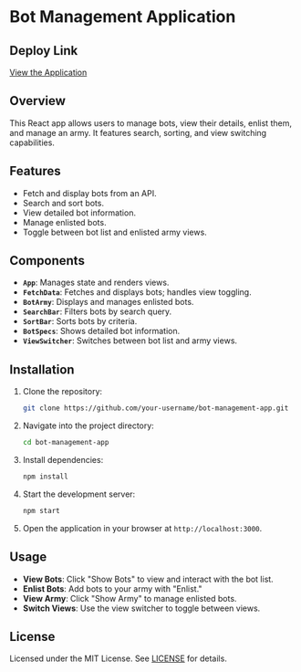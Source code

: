 # Bot Management Application

## Deploy Link
[View the Application](https://bot-battlr-opal.vercel.app/)

## Overview

This React app allows users to manage bots, view their details, enlist them, and manage an army. It features search, sorting, and view switching capabilities.

## Features

- Fetch and display bots from an API.
- Search and sort bots.
- View detailed bot information.
- Manage enlisted bots.
- Toggle between bot list and enlisted army views.

## Components

- **`App`**: Manages state and renders views.
- **`FetchData`**: Fetches and displays bots; handles view toggling.
- **`BotArmy`**: Displays and manages enlisted bots.
- **`SearchBar`**: Filters bots by search query.
- **`SortBar`**: Sorts bots by criteria.
- **`BotSpecs`**: Shows detailed bot information.
- **`ViewSwitcher`**: Switches between bot list and army views.

## Installation

1. Clone the repository:
    ```bash
    git clone https://github.com/your-username/bot-management-app.git
    ```

2. Navigate into the project directory:
    ```bash
    cd bot-management-app
    ```

3. Install dependencies:
    ```bash
    npm install
    ```

4. Start the development server:
    ```bash
    npm start
    ```

5. Open the application in your browser at `http://localhost:3000`.

## Usage

- **View Bots**: Click "Show Bots" to view and interact with the bot list.
- **Enlist Bots**: Add bots to your army with "Enlist."
- **View Army**: Click "Show Army" to manage enlisted bots.
- **Switch Views**: Use the view switcher to toggle between views.

## License

Licensed under the MIT License. See [LICENSE](LICENSE) for details.

